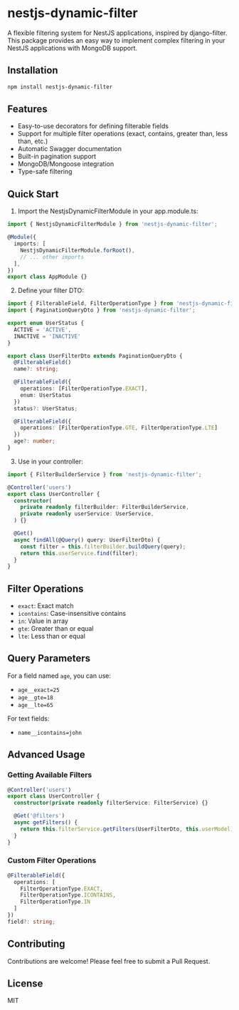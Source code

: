 # nestjs-dynamic-filter

A flexible filtering system for NestJS applications, inspired by django-filter. This package provides an easy way to implement complex filtering in your NestJS applications with MongoDB support.

## Installation

```bash
npm install nestjs-dynamic-filter
```

## Features

- Easy-to-use decorators for defining filterable fields
- Support for multiple filter operations (exact, contains, greater than, less than, etc.)
- Automatic Swagger documentation
- Built-in pagination support
- MongoDB/Mongoose integration
- Type-safe filtering

## Quick Start

1. Import the NestjsDynamicFilterModule in your app.module.ts:

```typescript
import { NestjsDynamicFilterModule } from 'nestjs-dynamic-filter';

@Module({
  imports: [
    NestjsDynamicFilterModule.forRoot(),
    // ... other imports
  ],
})
export class AppModule {}
```

2. Define your filter DTO:

```typescript
import { FilterableField, FilterOperationType } from 'nestjs-dynamic-filter';
import { PaginationQueryDto } from 'nestjs-dynamic-filter';

export enum UserStatus {
  ACTIVE = 'ACTIVE',
  INACTIVE = 'INACTIVE'
}

export class UserFilterDto extends PaginationQueryDto {
  @FilterableField()
  name?: string;

  @FilterableField({
    operations: [FilterOperationType.EXACT],
    enum: UserStatus
  })
  status?: UserStatus;

  @FilterableField({
    operations: [FilterOperationType.GTE, FilterOperationType.LTE]
  })
  age?: number;
}
```

3. Use in your controller:

```typescript
import { FilterBuilderService } from 'nestjs-dynamic-filter';

@Controller('users')
export class UserController {
  constructor(
    private readonly filterBuilder: FilterBuilderService,
    private readonly userService: UserService,
  ) {}

  @Get()
  async findAll(@Query() query: UserFilterDto) {
    const filter = this.filterBuilder.buildQuery(query);
    return this.userService.find(filter);
  }
}
```

## Filter Operations

- `exact`: Exact match
- `icontains`: Case-insensitive contains
- `in`: Value in array
- `gte`: Greater than or equal
- `lte`: Less than or equal

## Query Parameters

For a field named `age`, you can use:
- `age__exact=25`
- `age__gte=18`
- `age__lte=65`

For text fields:
- `name__icontains=john`

## Advanced Usage

### Getting Available Filters

```typescript
@Controller('users')
export class UserController {
  constructor(private readonly filterService: FilterService) {}

  @Get('@filters')
  async getFilters() {
    return this.filterService.getFilters(UserFilterDto, this.userModel);
  }
}
```

### Custom Filter Operations

```typescript
@FilterableField({
  operations: [
    FilterOperationType.EXACT,
    FilterOperationType.ICONTAINS,
    FilterOperationType.IN
  ]
})
field?: string;
```

## Contributing

Contributions are welcome! Please feel free to submit a Pull Request.

## License

MIT
